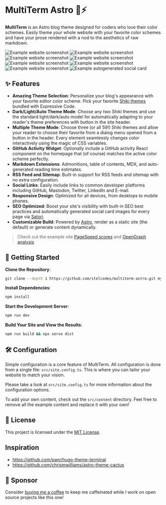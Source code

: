 # MultiTerm Astro 🎨⚡️ 

**MultiTerm** is an Astro blog theme designed for coders who love their color schemes. Easily theme your whole website with your favorite color schemes and have your prose rendered with a nod to the aesthetics of raw markdown.

![Example website screenshot](https://i.imgur.com/cnipzzi.png)
![Example website screenshot](https://i.imgur.com/NPnMB8S.png)
![Example website screenshot](https://i.imgur.com/snuQqoY.png)
![Example website screenshot](https://i.imgur.com/fWU561J.png)
![Example website screenshot](https://i.imgur.com/3lE9Q3w.png)
![Example website screenshot](https://i.imgur.com/wl5b4ll.png)
![Example website screenshot](https://i.imgur.com/dParrHs.png)
![Example autogenerated social card](https://i.imgur.com/4CBBdF3.png)

## ✨ Features

- **Amazing Theme Selection**: Personalize your blog's appearance with your favorite editor color scheme. Pick your favorite [Shiki themes](https://expressive-code.com/guides/themes/#available-themes) bundled with Expressive Code.
- **Dark/Light/Auto Theme Mode**: Choose any two Shiki themes and use the standard light/dark/auto model for automatically adapting to your reader's theme preferences with button in the site header.
- **Multiple Theme Mode**: Choose three (or all 59!) Shiki themes and allow your reader to choose their favorite from a dialog menu opened from a button in the header. Every element seamlessly changes color interactively using the magic of CSS variables.
- **GitHub Activity Widget**: Optionally include a GitHub activity React component on the homepage that (of course) matches the active color scheme perfectly.
- **Markdown Extensions**: Admonitions, table of contents, MDX, and auto-generated reading time estimates.
- **RSS Feed and Sitemap**: Built-in support for RSS feeds and sitemap with no extra configuration.
- **Social Links**: Easily include links to common developer platforms including GitHub, Mastodon, Twitter, LinkedIn and E-mail.
- **Responsive Design**: Optimized for all devices, from desktops to mobile phones.
- **SEO Optimized**: Boost your site's visibility with built-in SEO best practices and automatically generated social card images for every page via [Satori](https://github.com/vercel/satori).
- **Customizable Build**: Powered by [Astro](https://astro.build/), render as a static site (the default) or generate content dynamically.

> Check out the example site [PageSpeed scores](https://pagespeed.web.dev/analysis/https-multiterm-stelclementine-com) and [OpenGraph analysis](https://www.opengraph.xyz/url/https%3A%2F%2Fmultiterm.stelclementine.com)

## 🚀 Getting Started

**Clone the Repository**:
```bash
git clone --depth 1 https://github.com/stelcodes/multiterm-astro.git my-new-blog && cd my-new-blog
```

**Install Dependencies**:
```bash
npm install
```

**Start the Development Server**:
```bash
npm run dev
```

**Build Your Site and View the Results**:
```bash
npm run build && npx serve dist
```

## 🛠️ Configuration

Simple configuration is a core feature of MultiTerm. All configuration is done from a single file: `src/site.config.ts`. This is where you can tailor your website to match your vision. 

Please take a look at `src/site.config.ts` for more information about the configuration options.

To add your own content, check out the `src/content` directory. Feel free to remove all the example content and replace it with your own!

## 📄 License

This project is licensed under the [MIT License](LICENSE).

## Inspiration
- https://github.com/panr/hugo-theme-terminal
- https://github.com/chrismwilliams/astro-theme-cactus

## 🩷 Sponsor
Consider [buying me a coffee]() to keep me caffeinated while I work on open source projects like this one!